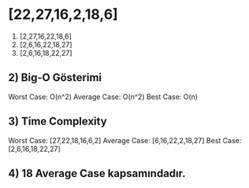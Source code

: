 # [22,27,16,2,18,6]

1. [2,27,16,22,18,6]
2. [2,6,16,22,18,27]
3. [2,6,16,18,22,27]

## 2) Big-O Gösterimi
Worst Case: O(n^2)
Average Case: O(n^2)
Best Case: O(n)

## 3) Time Complexity
Worst Case: [27,22,18,16,6,2]
Average Case: [6,16,22,2,18,27]
Best Case: [2,6,16,18,22,27]

## 4) 18 Average Case kapsamındadır.
